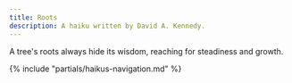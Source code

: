 ```yaml
---
title: Roots
description: A haiku written by David A. Kennedy.
---
```


A tree's roots always
hide its wisdom, reaching for
steadiness and growth.

{% include "partials/haikus-navigation.md" %}
